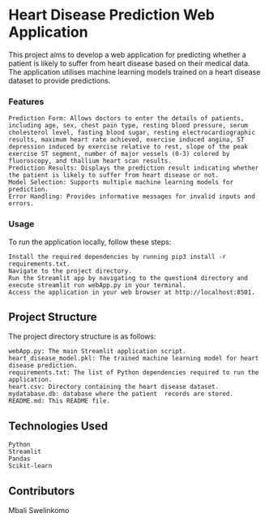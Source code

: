 # Heart Disease Prediction Web Application

This project aims to develop a web application for predicting whether a patient is likely to suffer from heart disease based on their medical data. 
The application utilises machine learning models trained on a heart disease dataset to provide predictions.

### Features

    Prediction Form: Allows doctors to enter the details of patients, including age, sex, chest pain type, resting blood pressure, serum cholesterol level, fasting blood sugar, resting electrocardiographic results, maximum heart rate achieved, exercise induced angina, ST depression induced by exercise relative to rest, slope of the peak exercise ST segment, number of major vessels (0-3) colored by fluoroscopy, and thallium heart scan results.
    Prediction Results: Displays the prediction result indicating whether the patient is likely to suffer from heart disease or not.
    Model Selection: Supports multiple machine learning models for prediction.
    Error Handling: Provides informative messages for invalid inputs and errors.

### Usage

To run the application locally, follow these steps:

    Install the required dependencies by running pip3 install -r requirements.txt.
    Navigate to the project directory.
    Run the Streamlit app by navigating to the question4 directory and execute streamlit run webApp.py in your terminal.
    Access the application in your web browser at http://localhost:8501.

## Project Structure

The project directory structure is as follows:

    webApp.py: The main Streamlit application script.
    heart_disease_model.pkl: The trained machine learning model for heart disease prediction.
    requirements.txt: The list of Python dependencies required to run the application.
    heart.csv: Directory containing the heart disease dataset.
    mydatabase.db: database where the patient  records are stored.
    README.md: This README file.

## Technologies Used

    Python
    Streamlit
    Pandas
    Scikit-learn

## Contributors

Mbali Swelinkomo


